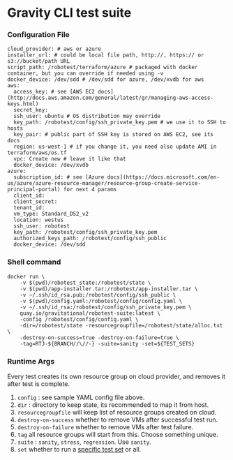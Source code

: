 # Gravity CLI test suite

### Configuration File
```
cloud_provider: # aws or azure
installer_url: # could be local file path, http://, https:// or s3://bucket/path URL 
script_path: /robotest/terraform/azure # packaged with docker container, but you can override if needed using -v
docker_device: /dev/sdd # /dev/sdd for azure, /dev/xvdb for aws
aws:
  access_key: # see [AWS EC2 docs](http://docs.aws.amazon.com/general/latest/gr/managing-aws-access-keys.html)
  secret_key: 
  ssh_user: ubuntu # OS distribution may override 
  key_path: /robotest/config/ssh_private_key.pem # we use it to SSH to hosts
  key_pair: # public part of SSH key is stored on AWS EC2, see its docs
  region: us-west-1 # if you change it, you need also update AMI in terraform/aws/os.tf
  vpc: Create new # leave it like that
  docker_device: /dev/xvdb 
azure: 
  subscription_id: # see [Azure docs](https://docs.microsoft.com/en-us/azure/azure-resource-manager/resource-group-create-service-principal-portal) for next 4 params
  client_id: 
  client_secret: 
  tenant_id: 
  vm_type: Standard_DS2_v2 
  location: westus
  ssh_user: robotest
  key_path: /robotest/config/ssh_private_key.pem
  authorized_keys_path: /robotest/config/ssh_public
  docker_device: /dev/sdd

```

### Shell command
```
docker run \
	-v $(pwd)/robotest_state:/robotest/state \
    -v $(pwd)/app-installer.tar:/robotest/app-installer.tar \
	-v ~/.ssh/id_rsa.pub:/robotest/config/ssh_public \
    -v $(pwd)/config.yaml:/robotest/config/config.yaml \
    -v ~/.ssh/id_rsa:/robotest/config/ssh_private_key.pem \
	quay.io/gravitational/robotest-suite:latest \
	-config /robotest/config/config.yaml \
	-dir=/robotest/state -resourcegroupfile=/robotest/state/alloc.txt \
	-destroy-on-success=true -destroy-on-failure=true \
    -tag=RTJ-${BRANCH//\//-} -suite=sanity -set=${TEST_SETS}
```

### Runtime Args

Every test creates its own resource group on cloud provider, and removes it after test is complete. 

1. `config` : see sample YAML config file above.
2. `dir` : directory to keep state, its recommended to map it from host.
3. `resourcegroupfile` will keep list of resource groups created on cloud.
4. `destroy-on-success` whether to remove VMs after successful test run.
5. `destroy-on-failure` whether to remove VMs after test failure. 
6. `tag` all resource groups will start from this. Choose something unique.
7. `suite` : `sanity`, `stress`, `regression`. Use `sanity`. 
8. `set` whether to run a [specific test set](https://github.com/gravitational/robotest/blob/master/suite/sanity/sanity.go) or all. 